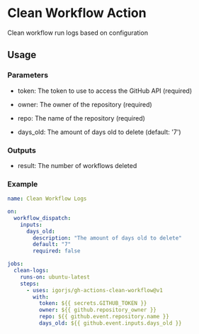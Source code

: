 # Clean Workflow Action

Clean workflow run logs based on configuration

## Usage

### Parameters
  - token: The token to use to access the GitHub API (required)

  - owner: The owner of the repository (required)

  - repo: The name of the repository (required)

  - days_old: The amount of days old to delete (default: '7')

### Outputs

  - result: The number of workflows deleted

### Example

```yaml
name: Clean Workflow Logs

on:
  workflow_dispatch:
    inputs:
      days_old:
        description: "The amount of days old to delete"
        default: "7"
        required: false

jobs:
  clean-logs:
    runs-on: ubuntu-latest
    steps:
      - uses: igorjs/gh-actions-clean-workflow@v1
        with:
          token: ${{ secrets.GITHUB_TOKEN }}
          owner: ${{ github.repository_owner }}
          repo: ${{ github.event.repository.name }}
          days_old: ${{ github.event.inputs.days_old }}
```
